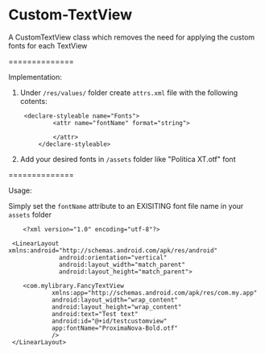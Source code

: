 # Custom-TextView
A CustomTextView class which removes the need for applying the custom fonts for each TextView

==============

Implementation:

1. Under `/res/values/` folder create `attrs.xml` file with the following cotents:

		<declare-styleable name="Fonts">
                <attr name="fontName" format="string">

                </attr>
            </declare-styleable>

2. Add your desired fonts in `/assets` folder like "Politica XT.otf" font

==============

Usage:

Simply set the `fontName` attribute to an EXISITING font file name in your `assets` folder


```
	<?xml version="1.0" encoding="utf-8"?>

 <LinearLayout xmlns:android="http://schemas.android.com/apk/res/android"
              android:orientation="vertical"
              android:layout_width="match_parent"
              android:layout_height="match_parent">

    <com.mylibrary.FancyTextView
            xmlns:app="http://schemas.android.com/apk/res/com.my.app"
            android:layout_width="wrap_content"
            android:layout_height="wrap_content"
            android:text="Test text"
            android:id="@+id/testcustomview"
            app:fontName="ProximaNova-Bold.otf"
            />
 </LinearLayout>
 ```